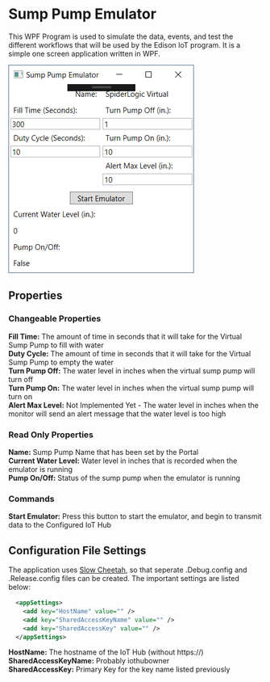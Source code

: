 ﻿# Sump Pump Emulator
This WPF Program is used to simulate the data, events, and test the different workflows that will be used by the Edison IoT program. It is a simple one screen application written in WPF.

![Screenshot of Emulator](Docs/Images/screenshot.png)

## Properties
### Changeable Properties
**Fill Time:** The amount of time in seconds that it will take for the Virtual Sump Pump to fill with water  
**Duty Cycle:** The amount of time in seconds that it will take for the Virtual Sump Pump to empty the water  
**Turn Pump Off:** The water level in inches when the virtual sump pump will turn off  
**Turn Pump On:** The water level in inches when the virtual sump pump will turn on  
**Alert Max Level:** Not Implemented Yet - The water level in inches when the monitor will send an alert message that the water level is too high  

### Read Only Properties
**Name:** Sump Pump Name that has been set by the Portal  
**Current Water Level:** Water level in inches that is recorded when the emulator is running  
**Pump On/Off:** Status of the sump pump when the emulator is running  

### Commands
**Start Emulator:** Press this button to start the emulator, and begin to transmit data to the Configured IoT Hub  

## Configuration File Settings
The application uses [Slow Cheetah](https://github.com/Microsoft/slow-cheetah/), so that seperate .Debug.config and .Release.config files can be created. The important settings are listed below:
``` xml
  <appSettings>
    <add key="HostName" value="" />
    <add key="SharedAccessKeyName" value="" />
    <add key="SharedAccessKey" value="" />
  </appSettings>
```
**HostName:** The hostname of the IoT Hub (without https://)  
**SharedAccessKeyName:** Probably iothubowner  
**SharedAccessKey:** Primary Key for the key name listed previously  